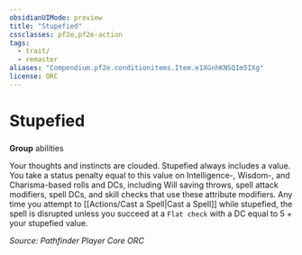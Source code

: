 ```yaml
---
obsidianUIMode: preview
title: "Stupefied"
cssclasses: pf2e,pf2e-action
tags:
  - trait/
  - remaster
aliases: "Compendium.pf2e.conditionitems.Item.e1XGnhKNSQIm5IXg"
license: ORC
---
```

# Stupefied

### 

**Group** abilities




Your thoughts and instincts are clouded. Stupefied always includes a value. You take a status penalty equal to this value on Intelligence-, Wisdom-, and Charisma-based rolls and DCs, including Will saving throws, spell attack modifiers, spell DCs, and skill checks that use these attribute modifiers. Any time you attempt to [[Actions/Cast a Spell|Cast a Spell]] while stupefied, the spell is disrupted unless you succeed at a `Flat check` with a DC equal to 5 + your stupefied value.

*Source: Pathfinder Player Core*
*ORC*